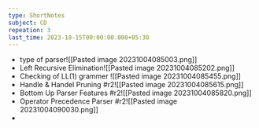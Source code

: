 ```yaml
---
type: ShortNotes
subject: CD
repeation: 3
last_time: 2023-10-15T00:00:00.000+05:30
---
```

- type of parser![[Pasted image 20231004085003.png]]
- Left Recursive Elimination![[Pasted image 20231004085202.png]]
- Checking of LL(1) grammer ![[Pasted image 20231004085455.png]]
- Handle & Handel Pruning #r2![[Pasted image 20231004085615.png]]
- Bottom Up Parser Features #r2![[Pasted image 20231004085820.png]]
- Operator Precedence Parser #r2![[Pasted image 20231004090030.png]]
- 
